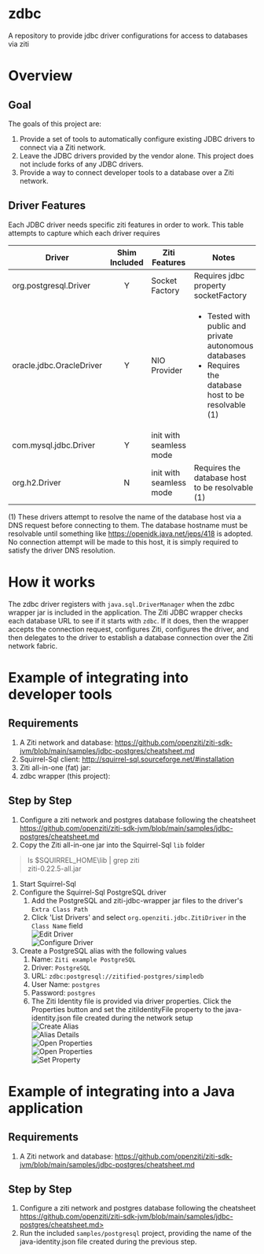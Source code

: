 # zdbc
A repository to provide jdbc driver configurations for access to databases via ziti

# Overview
## Goal
The goals of this project are:

1.  Provide a set of tools to automatically configure existing JDBC drivers to connect via a Ziti network.
1.  Leave the JDBC drivers provided by the vendor alone.  This project does not include forks of any JDBC drivers.
1.  Provide a way to connect developer tools to a database over a Ziti network.

## Driver Features
Each JDBC driver needs specific ziti features in order to work.  This table attempts to capture which each driver requires

| Driver | Shim Included | Ziti Features | Notes |
| ------ | :------------:| ------------- | ----- |
| org.postgresql.Driver | Y | Socket Factory | Requires jdbc property socketFactory |
| oracle.jdbc.OracleDriver | Y | NIO Provider | <ul><li>Tested with public and private autonomous databases</li><li>Requires the database host to be resolvable (1)</li></ul> |
| com.mysql.jdbc.Driver | Y | init with seamless mode | |
| org.h2.Driver | N | init with seamless mode | Requires the database host to be resolvable (1) |

(1) These drivers attempt to resolve the name of the database host via a DNS request before connecting to them. The database hostname must be resolvable until something like <https://openjdk.java.net/jeps/418> is adopted. No connection attempt will be made to this host, it is simply required to satisfy the driver DNS resolution.

# How it works
The zdbc driver registers with `java.sql.DriverManager` when the zdbc wrapper jar is included in the application.  The Ziti JDBC wrapper checks each database URL to see if it starts with `zdbc`.  If it does, then the wrapper accepts the connection request, configures Ziti,  configures the driver,  and then delegates to the driver to establish a database connection over the Ziti network fabric.

# Example of integrating into developer tools
## Requirements
1.  A Ziti network and database: <https://github.com/openziti/ziti-sdk-jvm/blob/main/samples/jdbc-postgres/cheatsheet.md> 
1.  Squirrel-Sql client: http://squirrel-sql.sourceforge.net/#installation
1.  Ziti all-in-one (fat) jar: <insert link to Java SDK>
1.  zdbc wrapper (this project): <insert link to jar>

## Step by Step
1.  Configure a ziti network and postgres database following the cheatsheet <https://github.com/openziti/ziti-sdk-jvm/blob/main/samples/jdbc-postgres/cheatsheet.md> 
1.  Copy the Ziti all-in-one jar into the Squirrel-Sql `lib` folder

> ls $SQUIRREL_HOME\lib | grep ziti <br>
  ziti-0.22.5-all.jar

1.  Start Squirrel-Sql
1.  Configure the Squirrel-Sql PostgreSQL driver
    1. Add the PostgreSQL and ziti-jdbc-wrapper jar files to the driver's `Extra Class Path`
    1. Click 'List Drivers' and select `org.openziti.jdbc.ZitiDriver` in the `Class Name` field
    <br>![Edit Driver](/images/Driver-Edit.png)
    <br>![Configure Driver](/images/Driver-Details.png)
1.  Create a PostgreSQL alias with the following values
    1. Name: `Ziti example PostgreSQL`
    1. Driver: `PostgreSQL`
    1. URL: `zdbc:postgresql://zitified-postgres/simpledb`
    1. User Name: `postgres`
    1. Password: `postgres`
    1. The Ziti Identity file is provided via driver properties.   Click the Properties button and set the zitiIdentityFile property to the java-identity.json file created during the network setup
    <br>![Create Alias](/images/Alias-Create.png)
    <br>![Alias Details](/images/Alias-Details.png)
    <br>![Open Properties](/images/Alias-OpenProps.png)
    <br>![Open Properties](/images/Alias-SelectProps.png)
    <br>![Set Property](/images/Alias-SetProp.png)

# Example of integrating into a Java application
## Requirements
1.  A Ziti network and database: <https://github.com/openziti/ziti-sdk-jvm/blob/main/samples/jdbc-postgres/cheatsheet.md> 

## Step by Step
1.  Configure a ziti network and postgres database following the cheatsheet https://github.com/openziti/ziti-sdk-jvm/blob/main/samples/jdbc-postgres/cheatsheet.md>
1.  Run the included `samples/postgresql` project, providing the name of the java-identity.json file created during the previous step.